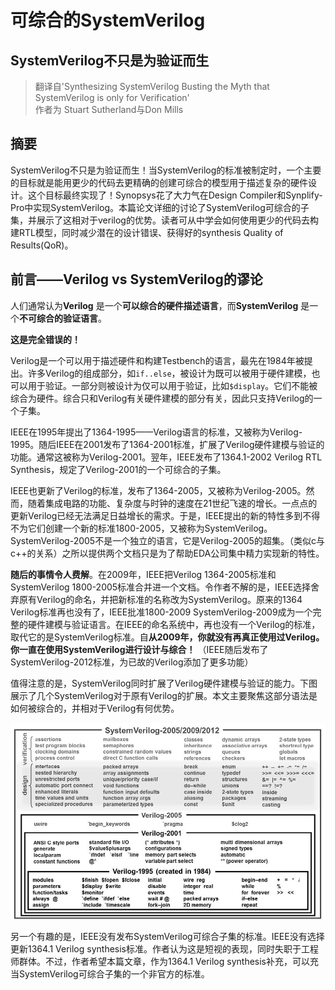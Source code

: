 # 可综合的SystemVerilog
## SystemVerilog不只是为验证而生

> 翻译自'Synthesizing SystemVerilog
Busting the Myth that SystemVerilog is only for Verification'  
> 作者为 Stuart Sutherland与Don Mills

## 摘要
SystemVerilog不只是为验证而生！当SystemVerilog的标准被制定时，一个主要的目标就是能用更少的代码去更精确的创建可综合的模型用于描述复杂的硬件设计。这个目标最终实现了！Synopsys花了大力气在Design Compiler和Synplify-Pro中实现SystemVerilog。本篇论文详细的讨论了SystemVerilog可综合的子集，并展示了这相对于verilog的优势。读者可从中学会如何使用更少的代码去构建RTL模型，同时减少潜在的设计错误、获得好的synthesis Quality of Results(QoR)。

## 前言——Verilog vs SystemVerilog的谬论
人们通常认为**Verilog** 是一个**可以综合的硬件描述语言**，而**SystemVerilog** 是一个**不可综合的验证语言**。

**这是完全错误的！**

Verilog是一个可以用于描述硬件和构建Testbench的语言，最先在1984年被提出。许多Verilog的组成部分，如`if..else`，被设计为既可以被用于硬件建模，也可以用于验证。一部分则被设计为仅可以用于验证，比如`$display`。它们不能被综合为硬件。综合只和Verilog有关硬件建模的部分有关，因此只支持Verilog的一个子集。

IEEE在1995年提出了1364-1995——Verilog语言的标准，又被称为Verilog-1995。随后IEEE在2001发布了1364-2001标准，扩展了Verilog硬件建模与验证的功能。通常这被称为Verilog-2001。翌年，IEEE发布了1364.1-2002 Verilog RTL Synthesis，规定了Verilog-2001的一个可综合的子集。

IEEE也更新了Verilog的标准，发布了1364-2005，又被称为Verilog-2005。然而，随着集成电路的功能、复杂度与时钟的速度在21世纪飞速的增长。一点点的更新Verilog已经无法满足日益增长的需求。于是，IEEE提出的新的特性多到不得不为它们创建一个新的标准1800-2005，又被称为SystemVerilog。SystemVerilog-2005不是一个独立的语言，它是Verilog-2005的超集。（类似c与c++的关系）之所以提供两个文档只是为了帮助EDA公司集中精力实现新的特性。

**随后的事情令人费解**。在2009年，IEEE把Verilog 1364-2005标准和SystemVerilog 1800-2005标准合并进一个文档。令作者不解的是，IEEE选择舍弃原有Verilog的命名，并把新标准的名称改为SystemVerilog。原来的1364 Verilog标准再也没有了，IEEE批准1800-2009 SystemVerilog-2009成为一个完整的硬件建模与验证语言。在IEEE的命名系统中，再也没有一个Verilog的标准，取代它的是SystemVerilog标准。自**从2009年，你就没有再真正使用过Verilog。你一直在使用SystemVerilog进行设计与综合！** （IEEE随后发布了SystemVerilog-2012标准，为已故的Verilog添加了更多功能）

值得注意的是，SystemVerilog同时扩展了Verilog硬件建模与验证的能力。下图展示了几个SystemVerilog对于原有Verilog的扩展。本文主要聚焦这部分语法是如何被综合的，并相对于Verilog有何优势。

![](./pic/2013-SNUG-SV_Synthesizable-SystemVerilog_paper.jpg)

另一个有趣的是，IEEE没有发布SystemVerilog可综合子集的标准。IEEE没有选择更新1364.1 Verilog synthesis标准。作者认为这是短视的表现，同时失职于工程师群体。不过，作者希望本篇文章，作为1364.1 Verilog synthesis补充，可以充当SystemVerilog可综合子集的一个非官方的标准。